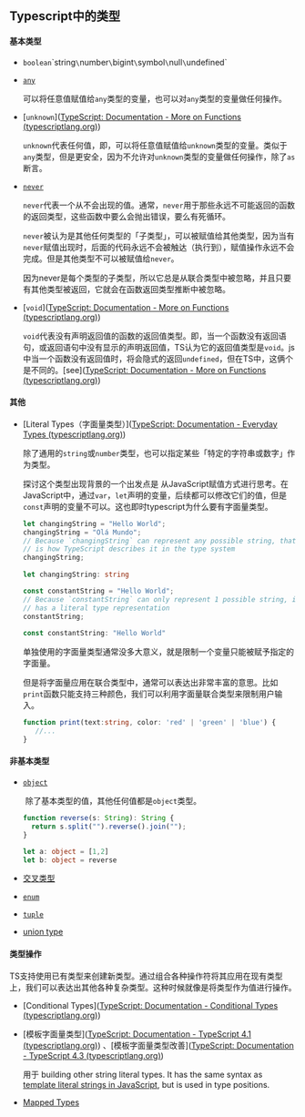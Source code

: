 ## Typescript中的类型



#### 基本类型

- `boolean`\`string`\`number`\`bigint`\`symbol`\`null`\`undefined`

- [`any`]() 

  可以将任意值赋值给`any`类型的变量，也可以对`any`类型的变量做任何操作。

- [`unknown`]([TypeScript: Documentation - More on Functions (typescriptlang.org)](https://www.typescriptlang.org/docs/handbook/2/functions.html#unknown))

  `unknown`代表任何值，即，可以将任意值赋值给`unknown`类型的变量。类似于`any`类型，但是更安全，因为不允许对`unknown`类型的变量做任何操作，除了`as`断言。

- [`never`](https://www.typescriptlang.org/docs/handbook/release-notes/typescript-2-0.html#the-never-type)

  `never`代表一个从不会出现的值。通常，`never`用于那些永远不可能返回的函数的返回类型，这些函数中要么会抛出错误，要么有死循环。

  `never`被认为是其他任何类型的「子类型」，可以被赋值给其他类型，因为当有`never`赋值出现时，后面的代码永远不会被触达（执行到），赋值操作永远不会完成。但是其他类型不可以被赋值给`never`。

  因为never是每个类型的子类型，所以它总是从联合类型中被忽略，并且只要有其他类型被返回，它就会在函数返回类型推断中被忽略。

- [`void`]([TypeScript: Documentation - More on Functions (typescriptlang.org)](https://www.typescriptlang.org/docs/handbook/2/functions.html#void))

  `void`代表没有声明返回值的函数的返回值类型。即，当一个函数没有返回语句，或返回语句中没有显示的声明返回值，TS认为它的返回值类型是`void`。js中当一个函数没有返回值时，将会隐式的返回`undefined`，但在TS中，这俩个是不同的。[see]([TypeScript: Documentation - More on Functions (typescriptlang.org)](https://www.typescriptlang.org/docs/handbook/2/functions.html#return-type-void))

#### 其他

- [Literal Types（字面量类型）]([TypeScript: Documentation - Everyday Types (typescriptlang.org)](https://www.typescriptlang.org/docs/handbook/2/everyday-types.html#literal-types))

  除了通用的`string`或`number`类型，也可以指定某些「特定的字符串或数字」作为类型。

  探讨这个类型出现背景的一个出发点是 从JavaScript赋值方式进行思考。在JavaScript中，通过`var`，`let`声明的变量，后续都可以修改它们的值，但是`const`声明的变量不可以。这也即时typescript为什么要有字面量类型。

  ```typescript
  let changingString = "Hello World";
  changingString = "Olá Mundo";
  // Because `changingString` can represent any possible string, that
  // is how TypeScript describes it in the type system
  changingString;
        
  let changingString: string
  
  const constantString = "Hello World";
  // Because `constantString` can only represent 1 possible string, it
  // has a literal type representation
  constantString;
        
  const constantString: "Hello World"
  ```

  单独使用的字面量类型通常没多大意义，就是限制一个变量只能被赋予指定的字面量。

  但是将字面量应用在联合类型中，通常可以表达出非常丰富的意思。比如`print`函数只能支持三种颜色，我们可以利用字面量联合类型来限制用户输入。

  ```typescript
  function print(text:string, color: 'red' | 'green' | 'blue') {
  	 //...
  }
  ```

  

#### 非基本类型

- [`object`](https://www.typescriptlang.org/docs/handbook/release-notes/typescript-2-2.html#object-type)

  ​	除了基本类型的值，其他任何值都是`object`类型。

  ```typescript
  function reverse(s: String): String {
    return s.split("").reverse().join("");
  }
  
  let a: object = [1,2]
  let b: object = reverse
  ```
  
- [交叉类型]()

- [`enum`]()

- [`tuple`]()

- [union type]()



#### 类型操作

TS支持使用已有类型来创建新类型。通过组合各种操作符将其应用在现有类型上，我们可以表达出其他各种复杂类型。这种时候就像是将类型作为值进行操作。

- [Conditional Types]([TypeScript: Documentation - Conditional Types (typescriptlang.org)](https://www.typescriptlang.org/docs/handbook/2/conditional-types.html))

- [模板字面量类型]([TypeScript: Documentation - TypeScript 4.1 (typescriptlang.org)](https://www.typescriptlang.org/docs/handbook/release-notes/typescript-4-1.html#template-literal-types)) 、[模板字面量类型改善]([TypeScript: Documentation - TypeScript 4.3 (typescriptlang.org)](https://www.typescriptlang.org/docs/handbook/release-notes/typescript-4-3.html#template-string-type-improvements))

  用于 building other string literal types.  It has the same syntax as [template literal strings in JavaScript](https://developer.mozilla.org/en-US/docs/Web/JavaScript/Reference/Template_literals), but is used in type positions. 

- [Mapped Types](https://www.typescriptlang.org/docs/handbook/release-notes/typescript-2-1.html#mapped-types)



